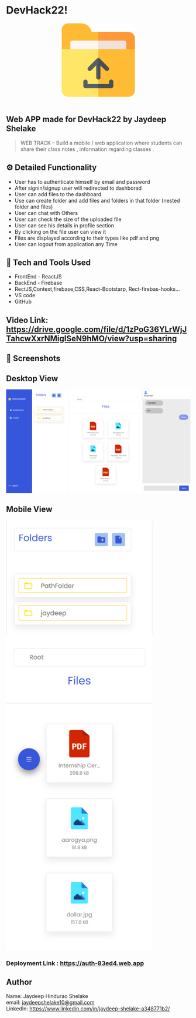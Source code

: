 # DevHack22!

<div align="center">
  <img width="200px" src="./folder.png"/>
</div>
<br>

## Web APP made for DevHack22 by Jaydeep Shelake

> WEB TRACK – Build a mobile / web application where students can share their class notes ,
> information regarding classes .

## ⚙️ Detailed Functionality

- User has to authenticate himself by email and password
- After signin/signup user will redirected to dashborad
- User can add files to the dashboard
- Use can create folder and add files and folders in that folder (nested folder and files)
- User can chat with Others
- User can check the size of the uploaded file
- User can see his details in profile section
- By clicking on the file user can view it
- Files are displayed according to their types like pdf and png
- User can logout from application any Time

## 🚀 Tech and Tools Used

- FrontEnd - ReactJS
- BackEnd - Firebase
- RectJS,Context,firebase,CSS,React-Bootstarp, Rect-firebas-hooks...
- VS code
- GitHub

## Video Link: https://drive.google.com/file/d/1zPoG36YLrWjJTahcwXxrNMigISeN9hMO/view?usp=sharing

## 📸 Screenshots

## Desktop View

<img src="./WebView.png" width='800' height='auto'>
<br>

## Mobile View

<img src="./mobileView.png" width='400' height='auto'>
<br>

### Deployment Link : https://auth-83ed4.web.app

## Author
Name: Jaydeep Hindurao Shelake <br>
email: jaydeepshelake10@gmail.com <br>
LinkedIn: https://www.linkedin.com/in/jaydeep-shelake-a348771b2/

